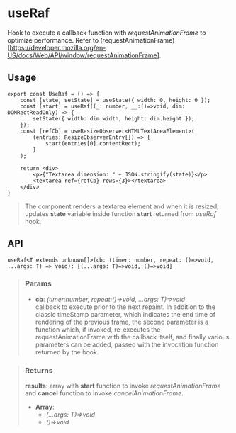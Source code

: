# useRaf
Hook to execute a callback function with _requestAnimationFrame_ to optimize performance. Refer to (requestAnimationFrame)[https://developer.mozilla.org/en-US/docs/Web/API/window/requestAnimationFrame].

## Usage

```tsx
export const UseRaf = () => {
	const [state, setState] = useState({ width: 0, height: 0 });
	const [start] = useRaf((_: number, __:()=>void, dim: DOMRectReadOnly) => {
		setState({ width: dim.width, height: dim.height });
	});
	const [refCb] = useResizeObserver<HTMLTextAreaElement>(
		(entries: ResizeObserverEntry[]) => {
			start(entries[0].contentRect);
		}
	);

	return <div>
		<p>{"Textarea dimension: " + JSON.stringify(state)}</p>
		<textarea ref={refCb} rows={3}></textarea>
	</div>
}
```

> The component renders a textarea element and when it is resized, updates __state__ variable inside function __start__ returned from _useRaf_ hook.


## API

```tsx
useRaf<T extends unknown[]>(cb: (timer: number, repeat: ()=>void, ...args: T) => void): [(...args: T)=>void, ()=>void]
```

> ### Params
>
> - __cb__: _(timer:number, repeat:()=>void, ...args: T)=>void_  
 callback to execute prior to the next repaint. In addition to the classic timeStamp parameter, which indicates the end time of rendering of the previous frame, the second parameter is a function which, if invoked, re-executes the requestAnimationFrame with the callback itself, and finally various parameters can be added, passed with the invocation function returned by the hook.
>

> ### Returns
>
> __results__: array with __start__ function to invoke _requestAnimationFrame_ and __cancel__ function to invoke _cancelAnimationFrame_.
> - __Array__:  
>     - _(...args: T)=>void_  
>     - _()=>void_  
>